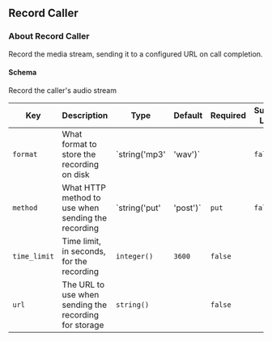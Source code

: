 ## Record Caller

### About Record Caller

Record the media stream, sending it to a configured URL on call completion.

#### Schema

Record the caller's audio stream



Key | Description | Type | Default | Required | Support Level
--- | ----------- | ---- | ------- | -------- | -------------
`format` | What format to store the recording on disk | `string('mp3' | 'wav')` |   | `false` |  
`method` | What HTTP method to use when sending the recording | `string('put' | 'post')` | `put` | `false` |  
`time_limit` | Time limit, in seconds, for the recording | `integer()` | `3600` | `false` |  
`url` | The URL to use when sending the recording for storage | `string()` |   | `false` |  



